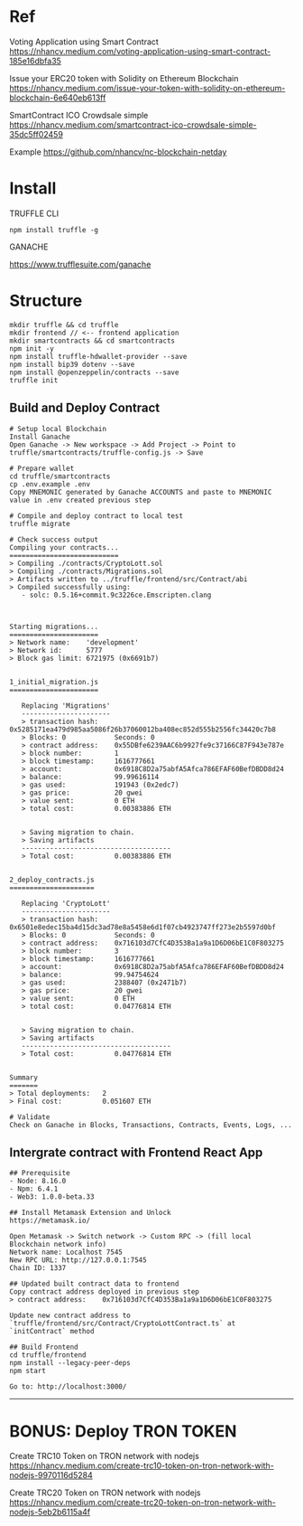 
# Ref

Voting Application using Smart Contract
https://nhancv.medium.com/voting-application-using-smart-contract-185e16dbfa35

Issue your ERC20 token with Solidity on Ethereum Blockchain
https://nhancv.medium.com/issue-your-token-with-solidity-on-ethereum-blockchain-6e640eb613ff

SmartContract ICO Crowdsale simple
https://nhancv.medium.com/smartcontract-ico-crowdsale-simple-35dc5ff02459

Example
https://github.com/nhancv/nc-blockchain-netday

# Install 

TRUFFLE CLI
```
npm install truffle -g
```

GANACHE

https://www.trufflesuite.com/ganache

# Structure

```
mkdir truffle && cd truffle
mkdir frontend // <-- frontend application
mkdir smartcontracts && cd smartcontracts
npm init -y
npm install truffle-hdwallet-provider --save
npm install bip39 dotenv --save
npm install @openzeppelin/contracts --save
truffle init
```

## Build and Deploy Contract
```
# Setup local Blockchain
Install Ganache
Open Ganache -> New workspace -> Add Project -> Point to truffle/smartcontracts/truffle-config.js -> Save

# Prepare wallet
cd truffle/smartcontracts
cp .env.example .env
Copy MNEMONIC generated by Ganache ACCOUNTS and paste to MNEMONIC value in .env created previous step

# Compile and deploy contract to local test
truffle migrate

# Check success output
Compiling your contracts...
===========================
> Compiling ./contracts/CryptoLott.sol
> Compiling ./contracts/Migrations.sol
> Artifacts written to ../truffle/frontend/src/Contract/abi
> Compiled successfully using:
   - solc: 0.5.16+commit.9c3226ce.Emscripten.clang



Starting migrations...
======================
> Network name:    'development'
> Network id:      5777
> Block gas limit: 6721975 (0x6691b7)


1_initial_migration.js
======================

   Replacing 'Migrations'
   ----------------------
   > transaction hash:    0x5285171ea479d985aa5086f26b37060012ba408ec852d555b2556fc34420c7b8
   > Blocks: 0            Seconds: 0
   > contract address:    0x55DBfe6239AAC6b9927fe9c37166C87F943e787e
   > block number:        1
   > block timestamp:     1616777661
   > account:             0x6918C8D2a75abfA5Afca786EFAF60BefDBDD8d24
   > balance:             99.99616114
   > gas used:            191943 (0x2edc7)
   > gas price:           20 gwei
   > value sent:          0 ETH
   > total cost:          0.00383886 ETH


   > Saving migration to chain.
   > Saving artifacts
   -------------------------------------
   > Total cost:          0.00383886 ETH


2_deploy_contracts.js
=====================

   Replacing 'CryptoLott'
   ----------------------
   > transaction hash:    0x6501e8edec15ba4d15dc3ad78e8a5458e6d1f07cb4923747ff273e2b5597d0bf
   > Blocks: 0            Seconds: 0
   > contract address:    0x716103d7CfC4D353Ba1a9a1D6D06bE1C0F803275
   > block number:        3
   > block timestamp:     1616777661
   > account:             0x6918C8D2a75abfA5Afca786EFAF60BefDBDD8d24
   > balance:             99.94754624
   > gas used:            2388407 (0x2471b7)
   > gas price:           20 gwei
   > value sent:          0 ETH
   > total cost:          0.04776814 ETH


   > Saving migration to chain.
   > Saving artifacts
   -------------------------------------
   > Total cost:          0.04776814 ETH


Summary
=======
> Total deployments:   2
> Final cost:          0.051607 ETH

# Validate
Check on Ganache in Blocks, Transactions, Contracts, Events, Logs, ...
```


## Intergrate contract with Frontend React App
```
## Prerequisite
- Node: 8.16.0
- Npm: 6.4.1
- Web3: 1.0.0-beta.33

## Install Metamask Extension and Unlock
https://metamask.io/

Open Metamask -> Switch network -> Custom RPC -> (fill local Blockchain network info)
Network name: Localhost 7545
New RPC URL: http://127.0.0.1:7545
Chain ID: 1337

## Updated built contract data to frontend
Copy contract address deployed in previous step
> contract address:    0x716103d7CfC4D353Ba1a9a1D6D06bE1C0F803275

Update new contract address to `truffle/frontend/src/Contract/CryptoLottContract.ts` at `initContract` method

## Build Frontend
cd truffle/frontend
npm install --legacy-peer-deps
npm start

Go to: http://localhost:3000/

```

------
# BONUS: Deploy TRON TOKEN

Create TRC10 Token on TRON network with nodejs
https://nhancv.medium.com/create-trc10-token-on-tron-network-with-nodejs-9970116d5284

Create TRC20 Token on TRON network with nodejs
https://nhancv.medium.com/create-trc20-token-on-tron-network-with-nodejs-5eb2b6115a4f
